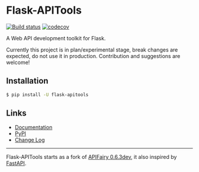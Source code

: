 # Flask-APITools

[![Build status](https://github.com/greyli/flask-apitools/workflows/build/badge.svg)](https://github.com/greyli/flask-apitools/actions) [![codecov](https://codecov.io/gh/greyli/flask-apitools/branch/master/graph/badge.svg)](https://codecov.io/gh/greyli/flask-apitools)

A Web API development toolkit for Flask.

Currently this project is in plan/experimental stage, break changes are expected, do not use it in production. Contribution and suggestions are welcome!

## Installation

```bash
$ pip install -U flask-apitools
```

## Links

- [Documentation](http://flask-apitools.readthedocs.io/en/latest/)
- [PyPI](https://pypi.python.org/pypi/Flask-APITools)
- [Change Log](https://github.com/greyli/flask-apitools/blob/master/CHANGES.md)

---

Flask-APITools starts as a fork of [APIFairy 0.6.3dev](https://github.com/miguelgrinberg/APIFairy), it also inspired by [FastAPI](https://github.com/tiangolo/fastapi).
